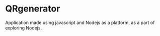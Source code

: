 # QRgenerator
Application made using javascript and Nodejs as a platform, as a part of exploring Nodejs.
